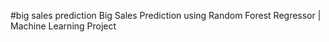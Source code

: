 #big sales prediction
Big Sales Prediction using Random Forest Regressor | Machine Learning Project
